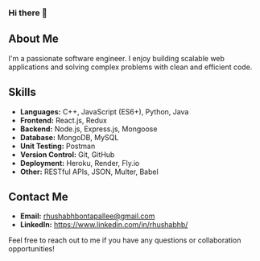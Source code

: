 ### Hi there 👋

## About Me
I'm a passionate software engineer. I enjoy building scalable web applications and solving complex problems with clean and efficient code.

## Skills
- **Languages:** C++, JavaScript (ES6+), Python, Java
- **Frontend:** React.js, Redux
- **Backend:** Node.js, Express.js, Mongoose
- **Database:** MongoDB, MySQL
- **Unit Testing:** Postman
- **Version Control:** Git, GitHub
- **Deployment:** Heroku, Render, Fly.io
- **Other:** RESTful APIs, JSON, Multer, Babel

 <!-- ## Projects
- [Project 1](link-to-project-repo): Short description of the project.
- [Project 2](link-to-project-repo): Short description of the project.
- [Project 3](link-to-project-repo): Short description of the project.

## Experience
- **Software Engineer** at [Company Name] (Month Year - Present)
  - Describe your responsibilities, achievements, and projects you worked on.

 ## Education
- **Bachelor's Degree** in Computer Science from [University Name] (Year)
- **Online Courses** and **Self-Study** (mention relevant courses, certifications, or online resources you've completed) -->

## Contact Me
- **Email:** rhushabhbontapallee@gmail.com
- **LinkedIn:** https://www.linkedin.com/in/rhushabhb/
<!-- **Portfolio:** [Your Portfolio Website](link-to-your-portfolio) -->


Feel free to reach out to me if you have any questions or collaboration opportunities!



<!--
**rhushab/rhushab** is a ✨ _special_ ✨ repository because its `README.md` (this file) appears on your GitHub profile.

Here are some ideas to get you started:

- 🔭 I’m currently working on ...
- 🌱 I’m currently learning ...
- 👯 I’m looking to collaborate on ...
- 🤔 I’m looking for help with ...
- 💬 Ask me about ...
- 📫 How to reach me: ...
- 😄 Pronouns: ...
- ⚡ Fun fact: ...
-->
